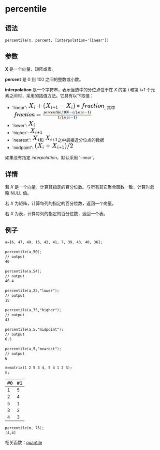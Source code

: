 # percentile

## 语法

`percentile(X, percent, [interpolation='linear'])`

## 参数

**X** 是一个向量、矩阵或表。

**percent** 是 0 到 100 之间的整数或小数。

**interpolation** 是一个字符串，表示当选中的分位点位于在 *X* 的第 i 和第 i+1
个元素之间时，采用的插值方法。它具有以下取值：

* 'linear': ![](../../images/linear.png), 其中 ![](../../images/fraction.png)
* 'lower': ![](../../images/xi.png)
* 'higher': ![higher](../../images/higher.png)
* 'nearest': ![](../../images/xi.png)和 ![](../../images/higher.png)之中最接近分位点的数据
* 'midpoint': ![](../../images/midpoint.png)

如果没有指定 *interpolation*，默认采用 'linear'。

## 详情

若 *X* 是一个向量，计算其指定的百分位数。与所有其它聚合函数一致，计算时忽略 NULL 值。

若 *X* 为矩阵，计算每列的指定的百分位数，返回一个向量。

若 *X* 为表，计算每列的指定的百分位数，返回一个表。

## 例子

```
a=[6, 47, 49, 15, 42, 41, 7, 39, 43, 40, 36];

percentile(a,50);
// output
40

percentile(a,54);
// output
40.4

percentile(a,25,"lower");
// output
15

percentile(a,75,"higher");
// output
43

percentile(a,5,"midpoint");
// output
6.5

percentile(a,5,"nearest");
// output
6
```

```
m=matrix(1 2 5 3 4, 5 4 1 2 3);
m;
```

| #0 | #1 |
| --- | --- |
| 1 | 5 |
| 2 | 4 |
| 5 | 1 |
| 3 | 2 |
| 4 | 3 |

```
percentile(m, 75);
[4,4]
```

相关函数：[quantile](../q/quantile.html)

